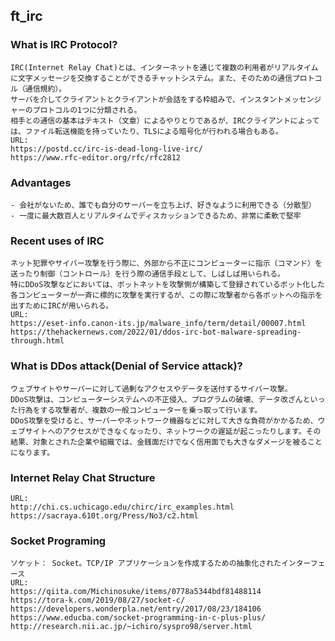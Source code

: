 ## ft_irc
### What is IRC Protocol?
	IRC(Internet Relay Chat)とは、インターネットを通じて複数の利用者がリアルタイムに文字メッセージを交換することができるチャットシステム。また、そのための通信プロトコル（通信規約）。
	サーバを介してクライアントとクライアントが会話をする枠組みで、インスタントメッセンジャーのプロトコルの1つに分類される。
	相手との通信の基本はテキスト（文章）によるやりとりであるが、IRCクライアントによっては、ファイル転送機能を持っていたり、TLSによる暗号化が行われる場合もある。
	URL:
	https://postd.cc/irc-is-dead-long-live-irc/
	https://www.rfc-editor.org/rfc/rfc2812

### Advantages
	- 会社がないため、誰でも自分のサーバーを立ち上げ、好きなように利用できる（分散型）
	- 一度に最大数百人とリアルタイムでディスカッションできるため、非常に柔軟で堅牢

### Recent uses of IRC
	ネット犯罪やサイバー攻撃を行う際に、外部から不正にコンピューターに指示（コマンド）を送ったり制御（コントロール）を行う際の通信手段として、しばしば用いられる。
	特にDDoS攻撃などにおいては、ボットネットを攻撃側が構築して登録されているボット化した各コンピューターが一斉に標的に攻撃を実行するが、この際に攻撃者から各ボットへの指示を出すためにIRCが用いられる。
	URL:
	https://eset-info.canon-its.jp/malware_info/term/detail/00007.html
	https://thehackernews.com/2022/01/ddos-irc-bot-malware-spreading-through.html

### What is DDos attack(Denial of Service attack)?
	ウェブサイトやサーバーに対して過剰なアクセスやデータを送付するサイバー攻撃。
	DDoS攻撃は、コンピューターシステムへの不正侵入、プログラムの破壊、データ改ざんといった行為をする攻撃者が、複数の一般コンピューターを乗っ取って行います。
	DDoS攻撃を受けると、サーバーやネットワーク機器などに対して大きな負荷がかかるため、ウェブサイトへのアクセスができなくなったり、ネットワークの遅延が起こったりします。その結果、対象とされた企業や組織では、金銭面だけでなく信用面でも大きなダメージを被ることになります。

### Internet Relay Chat Structure
	URL:
	http://chi.cs.uchicago.edu/chirc/irc_examples.html
	https://sacraya.610t.org/Press/No3/c2.html

### Socket Programing
	ソケット： Socket。TCP/IP アプリケーションを作成するための抽象化されたインターフェース
	URL:
	https://qiita.com/Michinosuke/items/0778a5344bdf81488114
	https://tora-k.com/2019/08/27/socket-c/
	https://developers.wonderpla.net/entry/2017/08/23/184106
	https://www.educba.com/socket-programming-in-c-plus-plus/
	http://research.nii.ac.jp/~ichiro/syspro98/server.html

